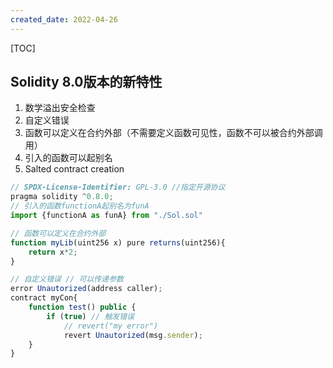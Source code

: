 ```yaml
---
created_date: 2022-04-26
---
```


[TOC]

## Solidity 8.0版本的新特性

1. 数学溢出安全检查
2. 自定义错误
3. 函数可以定义在合约外部（不需要定义函数可见性，函数不可以被合约外部调用）
4. 引入的函数可以起别名
5. Salted contract creation

```js
// SPDX-License-Identifier: GPL-3.0 //指定开源协议
pragma solidity ^0.8.0;
// 引入的函数functionA起别名为funA
import {functionA as funA} from "./Sol.sol"

// 函数可以定义在合约外部
function myLib(uint256 x) pure returns(uint256){
    return x*2;
}

// 自定义错误 // 可以传递参数
error Unautorized(address caller);
contract myCon{
    function test() public {
        if (true) // 触发错误
            // revert("my error")
            revert Unautorized(msg.sender);
    }
}
```
